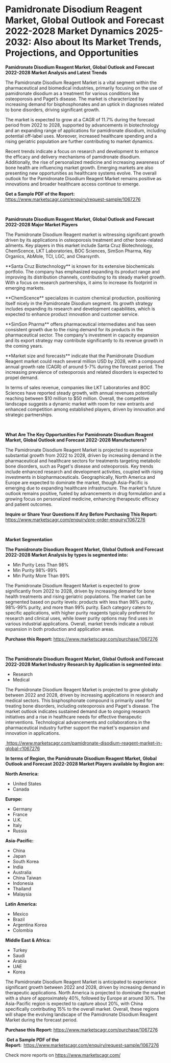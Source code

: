 <p><h1>Pamidronate Disodium Reagent Market, Global Outlook and Forecast 2022-2028 Market Dynamics 2025-2032: Also about Its Market Trends, Projections, and Opportunities</h1></p><p><strong>Pamidronate Disodium Reagent Market, Global Outlook and Forecast 2022-2028 Market Analysis and Latest Trends</strong></p>
<p><p>The Pamidronate Disodium Reagent Market is a vital segment within the pharmaceutical and biomedical industries, primarily focusing on the use of pamidronate disodium as a treatment for various conditions like osteoporosis and Paget’s disease. The market is characterized by increasing demand for bisphosphonates and an uptick in diagnoses related to bone disorders, driving significant growth. </p><p>The market is expected to grow at a CAGR of 11.7% during the forecast period from 2022 to 2028, supported by advancements in biotechnology and an expanding range of applications for pamidronate disodium, including potential off-label uses. Moreover, increased healthcare spending and a rising geriatric population are further contributing to market dynamics. </p><p>Recent trends indicate a focus on research and development to enhance the efficacy and delivery mechanisms of pamidronate disodium. Additionally, the rise of personalized medicine and increasing awareness of bone health are influencing market growth. Emerging markets are also presenting new opportunities as healthcare systems evolve. The overall outlook for the Pamidronate Disodium Reagent Market remains positive as innovations and broader healthcare access continue to emerge.</p></p>
<p><strong>Get a Sample PDF of the Report:&nbsp;</strong> <a href="https://www.marketscagr.com/enquiry/request-sample/1067276?utm_campaign=3501&utm_medium=2&utm_source=Github&utm_content=ia&utm_term=21032025&utm_id=pamidronate-disodium-reagent-market-global-outlook-and-forecast-2022-2028">https://www.marketscagr.com/enquiry/request-sample/1067276</a></p>
<p>&nbsp;</p>
<p><strong>Pamidronate Disodium Reagent Market, Global Outlook and Forecast 2022-2028 Major Market Players</strong></p>
<p><p>The Pamidronate Disodium Reagent market is witnessing significant growth driven by its applications in osteoporosis treatment and other bone-related ailments. Key players in this market include Santa Cruz Biotechnology, ChemScence, LKT Laboratories, BOC Sciences, SimSon Pharma, Key Organics, AbMole, TCI, LGC, and Clearsynth.</p><p>**Santa Cruz Biotechnology** is known for its extensive biochemicals portfolio. The company has emphasized expanding its product range and improving its distribution channels, contributing to its steady market growth. With a focus on research partnerships, it aims to increase its footprint in emerging markets.</p><p>**ChemScence** specializes in custom chemical production, positioning itself nicely in the Pamidronate Disodium segment. Its growth strategy includes expanding its research and development capabilities, which is expected to enhance product innovation and customer service.</p><p>**SimSon Pharma** offers pharmaceutical intermediates and has seen consistent growth due to the rising demand for its products in the pharmaceutical sector. The company's investment in capacity expansion and its export strategy may contribute significantly to its revenue growth in the coming years.</p><p>**Market size and forecasts** indicate that the Pamidronate Disodium Reagent market could reach several million USD by 2028, with a compound annual growth rate (CAGR) of around 5-7% during the forecast period. The increasing prevalence of osteoporosis and related disorders is expected to propel demand.</p><p>In terms of sales revenue, companies like LKT Laboratories and BOC Sciences have reported steady growth, with annual revenues potentially reaching between $10 million to $50 million. Overall, the competitive landscape suggests a dynamic market with room for new entrants and enhanced competition among established players, driven by innovation and strategic partnerships.</p></p>
<p>&nbsp;</p>
<p><strong>What Are The Key Opportunities For Pamidronate Disodium Reagent Market, Global Outlook and Forecast 2022-2028 Manufacturers?</strong></p>
<p><p>The Pamidronate Disodium Reagent Market is projected to experience substantial growth from 2022 to 2028, driven by increasing demand in the pharmaceutical and healthcare sectors for treatments targeting metabolic bone disorders, such as Paget's disease and osteoporosis. Key trends include enhanced research and development activities, coupled with rising investments in biopharmaceuticals. Geographically, North America and Europe are expected to dominate the market, though Asia-Pacific is emerging due to expanding healthcare infrastructure. The market's future outlook remains positive, fueled by advancements in drug formulation and a growing focus on personalized medicine, enhancing therapeutic efficacy and patient outcomes.</p></p>
<p><strong>Inquire or Share Your Questions If Any Before Purchasing This Report:</strong> <a href="https://www.marketscagr.com/enquiry/pre-order-enquiry/1067276?utm_campaign=3501&utm_medium=2&utm_source=Github&utm_content=ia&utm_term=21032025&utm_id=pamidronate-disodium-reagent-market-global-outlook-and-forecast-2022-2028">https://www.marketscagr.com/enquiry/pre-order-enquiry/1067276</a></p>
<p>&nbsp;</p>
<p><strong>Market Segmentation</strong></p>
<p><strong>The Pamidronate Disodium Reagent Market, Global Outlook and Forecast 2022-2028 Market Analysis by types is segmented into:</strong></p>
<p><ul><li>Min Purity Less Than 98%</li><li>Min Purity 98%-99%</li><li>Min Purity More Than 99%</li></ul></p>
<p><p>The Pamidronate Disodium Reagent Market is expected to grow significantly from 2022 to 2028, driven by increasing demand for bone health treatments and rising geriatric populations. The market can be segmented based on purity levels: products with less than 98% purity, 98%-99% purity, and more than 99% purity. Each category caters to specific applications, with higher purity reagents typically preferred for research and clinical uses, while lower purity options may find uses in various industrial applications. Overall, market trends indicate a robust expansion in both production and application areas.</p></p>
<p><strong>Purchase this Report:&nbsp;</strong><a href="https://www.marketscagr.com/purchase/1067276?utm_campaign=3501&utm_medium=2&utm_source=Github&utm_content=ia&utm_term=21032025&utm_id=pamidronate-disodium-reagent-market-global-outlook-and-forecast-2022-2028">https://www.marketscagr.com/purchase/1067276</a></p>
<p>&nbsp;</p>
<p><strong>The Pamidronate Disodium Reagent Market, Global Outlook and Forecast 2022-2028 Market Industry Research by Application is segmented into:</strong></p>
<p><ul><li>Research</li><li>Medical</li></ul></p>
<p><p>The Pamidronate Disodium Reagent Market is projected to grow globally between 2022 and 2028, driven by increasing applications in research and medical sectors. This bisphosphonate compound is primarily used for treating bone disorders, including osteoporosis and Paget's disease. The market outlook indicates sustained demand due to ongoing research initiatives and a rise in healthcare needs for effective therapeutic interventions. Technological advancements and collaborations in the pharmaceutical industry further support the market's expansion and innovation in applications.</p></p>
<p><a href="https://www.marketscagr.com/pamidronate-disodium-reagent-market-in-global-r1067276?utm_campaign=3501&utm_medium=2&utm_source=Github&utm_content=ia&utm_term=21032025&utm_id=pamidronate-disodium-reagent-market-global-outlook-and-forecast-2022-2028">&nbsp;https://www.marketscagr.com/pamidronate-disodium-reagent-market-in-global-r1067276</a></p>
<p><strong>In terms of Region, the Pamidronate Disodium Reagent Market, Global Outlook and Forecast 2022-2028 Market Players available by Region are:</strong></p>
<p>
    <p> <strong> North America: </strong>
        <ul>
            <li>United States</li>
            <li>Canada</li>
        </ul>
        </p> 
    <p> <strong> Europe: </strong>
        <ul>
            <li>Germany</li>
            <li>France</li>
            <li>U.K.</li>
            <li>Italy</li>
            <li>Russia</li>
        </ul>
        </p> 
    <p> <strong> Asia-Pacific: </strong>
        <ul>
            <li>China</li>
            <li>Japan</li>
            <li>South Korea</li>
            <li>India</li>
            <li>Australia</li>
            <li>China Taiwan</li>
            <li>Indonesia</li>
            <li>Thailand</li>
            <li>Malaysia</li>
        </ul>
        </p> 
    <p> <strong> Latin America: </strong>
        <ul>
            <li>Mexico</li>
            <li>Brazil</li>
            <li>Argentina Korea</li>
            <li>Colombia</li>
        </ul>
        </p> 
    <p> <strong> Middle East & Africa: </strong>
        <ul>
            <li>Turkey</li>
            <li>Saudi</li>
            <li>Arabia</li>
            <li>UAE</li>
            <li>Korea</li>
        </ul>
    </p>
    </p>
<p><p>The Pamidronate Disodium Reagent Market is anticipated to experience significant growth between 2022 and 2028, driven by increasing demand in therapeutic applications. North America is projected to dominate the market with a share of approximately 40%, followed by Europe at around 30%. The Asia-Pacific region is expected to capture about 20%, with China specifically contributing 15% to the overall market. Overall, these regions will shape the evolving landscape of the Pamidronate Disodium Reagent Market during the forecast period.</p></p>
<p><strong>Purchase this Report: </strong><a href="https://www.marketscagr.com/purchase/1067276?utm_campaign=3501&utm_medium=2&utm_source=Github&utm_content=ia&utm_term=21032025&utm_id=pamidronate-disodium-reagent-market-global-outlook-and-forecast-2022-2028">https://www.marketscagr.com/purchase/1067276</a></p>
<p>&nbsp;<strong>Get a Sample PDF of the Report:&nbsp;&nbsp;</strong><a href="https://www.marketscagr.com/enquiry/request-sample/1067276?utm_campaign=3501&utm_medium=2&utm_source=Github&utm_content=ia&utm_term=21032025&utm_id=pamidronate-disodium-reagent-market-global-outlook-and-forecast-2022-2028">https://www.marketscagr.com/enquiry/request-sample/1067276</a></p>
<p><strong></strong></p>
<p>Check more reports on <a href="https://www.marketscagr.com/?utm_campaign=3501&utm_medium=2&utm_source=Github&utm_content=ia&utm_term=21032025&utm_id=pamidronate-disodium-reagent-market-global-outlook-and-forecast-2022-2028">https://www.marketscagr.com/</a></p>